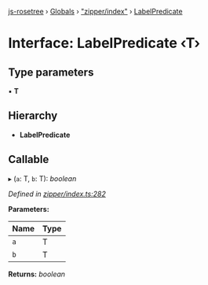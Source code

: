 [js-rosetree](../README.md) › [Globals](../globals.md) › ["zipper/index"](../modules/_zipper_index_.md) › [LabelPredicate](_zipper_index_.labelpredicate.md)

# Interface: LabelPredicate ‹**T**›

## Type parameters

▪ **T**

## Hierarchy

* **LabelPredicate**

## Callable

▸ (`a`: T, `b`: T): *boolean*

*Defined in [zipper/index.ts:282](https://github.com/gamebox/rosetree/blob/8513442/src/zipper/index.ts#L282)*

**Parameters:**

Name | Type |
------ | ------ |
`a` | T |
`b` | T |

**Returns:** *boolean*
